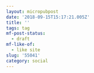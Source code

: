 ```yaml
---
layout: micropubpost
date: '2018-09-15T15:17:21.005Z'
title: ''
tags: tag
mf-post-status:
  - draft
mf-like-of:
  - like site
slug: '55041'
category: social
---
```

